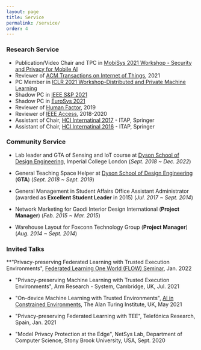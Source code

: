 ```yaml
---
layout: page
title: Service
permalink: /service/
order: 4
---
```


### Research Service
* Publication/Video Chair and TPC in [MobiSys 2021 Workshop - Security and Privacy for Mobile AI](https://maisp.gitlab.io/)
* Reviewer of [ACM Transactions on Internet of Things](https://dl.acm.org/journal/tiot), 2021
* PC Member in [ICLR 2021 Workshop-Distributed and Private Machine Learning](https://dp-ml.github.io/2021-workshop-ICLR/)
* Shadow PC in [IEEE S&P 2021](http://www.ieee-security.org/TC/SP2021/cfpapers.html)
* Shadow PC in [EuroSys 2021](https://2021.eurosys.org/)
* Reviewer of [Human Factor](https://uk.sagepub.com/en-gb/eur/journal/human-factors), 2019
* Reviewer of [IEEE Access](https://ieeeaccess.ieee.org/), 2018-2020
* Assistant of Chair, [HCI Internatinal 2017](http://2017.hci.international/) - ITAP, Springer
* Assistant of Chair, [HCI Internatinal 2016](http://2016.hci.international/) - ITAP, Springer

### Community Service
* Lab leader and GTA of Sensing and IoT course at [Dyson School of Design Engineering](http://www.imperial.ac.uk/design-engineering/), Imperial College London
(*Sept. 2018 ~ Dec. 2022*)

* General Teaching Space Helper at [Dyson School of Design Engineering](http://www.imperial.ac.uk/design-engineering/) (**GTA**)
(*Sept. 2018 ~ Sept. 2019*)

* General Management in Student Affairs Office Assistant Administrator (awarded as **Excellent Student Leader** in 2015)
(*Jul. 2017 ~ Sept. 2014*)

* Network Marketing for Gaodi Interior Design International (**Project Manager**)
(*Feb. 2015 ~ Mar. 2015*)

* Warehouse Layout for Foxconn Technology Group (**Project Manager**)
(*Aug. 2014 ~ Sept. 2014*)

### Invited Talks
**"Privacy-preserving Federated Learning with Trusted Execution Environments", [Federated Learning One World (FLOW) Seminar](https://sites.google.com/view/one-world-seminar-series-flow/home), Jan. 2022

* "Privacy-preserving Machine Learning with Trusted Execution Environments", Arm Research - System, Cambridge, UK, Jul. 2021

* "On-device Machine Learning with Trusted Environments", [AI in Constrained Environments](https://www.turing.ac.uk/research/interest-groups/ai-resource-and-data-constrained-environments), The Alan Turing Institute, UK, May 2021

* "Privacy-preserving Federated Learning with TEE", Telefónica Research, Spain, Jan. 2021

* "Model Privacy Protection at the Edge", NetSys Lab, Department of Computer Science, Stony Brook University, USA, Sept. 2020